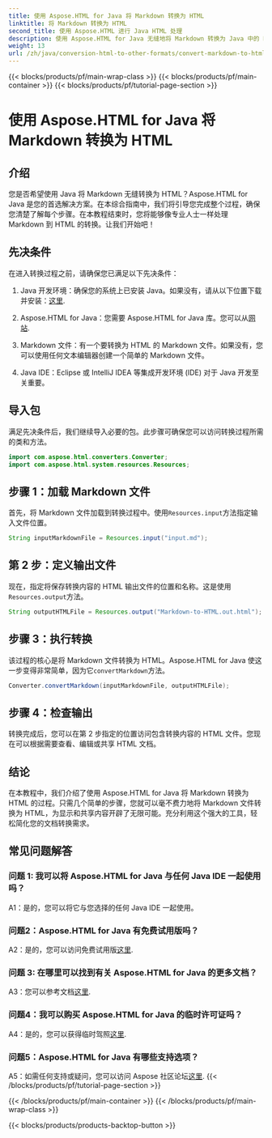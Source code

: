 ```yaml
---
title: 使用 Aspose.HTML for Java 将 Markdown 转换为 HTML
linktitle: 将 Markdown 转换为 HTML
second_title: 使用 Aspose.HTML 进行 Java HTML 处理
description: 使用 Aspose.HTML for Java 无缝地将 Markdown 转换为 Java 中的 HTML。按照我们的分步指南来简化您的文档转换需求。
weight: 13
url: /zh/java/conversion-html-to-other-formats/convert-markdown-to-html/
---
```


{{< blocks/products/pf/main-wrap-class >}}
{{< blocks/products/pf/main-container >}}
{{< blocks/products/pf/tutorial-page-section >}}

# 使用 Aspose.HTML for Java 将 Markdown 转换为 HTML


## 介绍

您是否希望使用 Java 将 Markdown 无缝转换为 HTML？Aspose.HTML for Java 是您的首选解决方案。在本综合指南中，我们将引导您完成整个过程，确保您清楚了解每个步骤。在本教程结束时，您将能够像专业人士一样处理 Markdown 到 HTML 的转换。让我们开始吧！

## 先决条件

在进入转换过程之前，请确保您已满足以下先决条件：

1.  Java 开发环境：确保您的系统上已安装 Java。如果没有，请从以下位置下载并安装：[这里](https://www.java.com).

2.  Aspose.HTML for Java：您需要 Aspose.HTML for Java 库。您可以从[网站](https://releases.aspose.com/html/java/).

3. Markdown 文件：有一个要转换为 HTML 的 Markdown 文件。如果没有，您可以使用任何文本编辑器创建一个简单的 Markdown 文件。

4. Java IDE：Eclipse 或 IntelliJ IDEA 等集成开发环境 (IDE) 对于 Java 开发至关重要。

## 导入包

满足先决条件后，我们继续导入必要的包。此步骤可确保您可以访问转换过程所需的类和方法。

```java
import com.aspose.html.converters.Converter;
import com.aspose.html.system.resources.Resources;
```

## 步骤 1：加载 Markdown 文件

首先，将 Markdown 文件加载到转换过程中。使用`Resources.input`方法指定输入文件位置。

```java
String inputMarkdownFile = Resources.input("input.md");
```

## 第 2 步：定义输出文件

现在，指定将保存转换内容的 HTML 输出文件的位置和名称。这是使用`Resources.output`方法。

```java
String outputHTMLFile = Resources.output("Markdown-to-HTML.out.html");
```

## 步骤 3：执行转换

该过程的核心是将 Markdown 文件转换为 HTML。Aspose.HTML for Java 使这一步变得非常简单，因为它`convertMarkdown`方法。

```java
Converter.convertMarkdown(inputMarkdownFile, outputHTMLFile);
```

## 步骤 4：检查输出

转换完成后，您可以在第 2 步指定的位置访问包含转换内容的 HTML 文件。您现在可以根据需要查看、编辑或共享 HTML 文档。

## 结论

在本教程中，我们介绍了使用 Aspose.HTML for Java 将 Markdown 转换为 HTML 的过程。只需几个简单的步骤，您就可以毫不费力地将 Markdown 文件转换为 HTML，为显示和共享内容开辟了无限可能。充分利用这个强大的工具，轻松简化您的文档转换需求。

## 常见问题解答

### 问题 1: 我可以将 Aspose.HTML for Java 与任何 Java IDE 一起使用吗？

A1：是的，您可以将它与您选择的任何 Java IDE 一起使用。

### 问题2：Aspose.HTML for Java 有免费试用版吗？

 A2：是的，您可以访问免费试用版[这里](https://releases.aspose.com/html/java).

### 问题 3: 在哪里可以找到有关 Aspose.HTML for Java 的更多文档？

 A3：您可以参考文档[这里](https://reference.aspose.com/html/java/).

### 问题4：我可以购买 Aspose.HTML for Java 的临时许可证吗？

 A4：是的，您可以获得临时驾照[这里](https://purchase.aspose.com/temporary-license/).

### 问题5：Aspose.HTML for Java 有哪些支持选项？

 A5：如需任何支持或疑问，您可以访问 Aspose 社区论坛[这里](https://forum.aspose.com/).
{{< /blocks/products/pf/tutorial-page-section >}}

{{< /blocks/products/pf/main-container >}}
{{< /blocks/products/pf/main-wrap-class >}}

{{< blocks/products/products-backtop-button >}}
